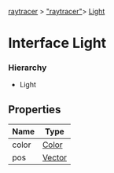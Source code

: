 [raytracer](../index.md) >  ["raytracer"](../modules/raytracer._raytracer_.md)>  [Light](../interfaces/raytracer._raytracer_.light.md)
# Interface Light


### Hierarchy
* Light










## Properties

| Name  | Type                
| ------ | ------------------- 
| color  | [Color](../classes/raytracer._raytracer_.color.md)  
| pos  | [Vector](../classes/raytracer._raytracer_.vector.md)  


